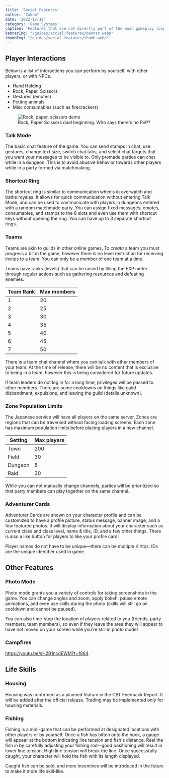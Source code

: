 ```yaml
---
title: 'Social Features'
author: "Zakum"
date: '2022-12-18'
category: 'Game Systems'
caption: 'Features that are not directly part of the main gameplay loop.'
bannerImg: "/guides/social-features/banner.webp"
thumbImg: "/guides/social-features/thumb.webp"
---
```


<script>
    import StickyNote from '$lib/components/StickyNote.svelte';
</script>

## Player Interactions
Below is a list of interactions you can perform by yourself, with other players, or with NPCs.
- Hand Holding
- Rock, Paper, Scissors
- Gestures (emotes)
- Petting animals
- Misc consumables (such as firecrackers)

<figure class="full-bleed">
    <img src="/guides/social-features/rps.jpg" alt="Rock, paper, scissors demo">
    <figcaption>Rock, Paper Scissors duel beginning. Who says there's no PvP?</figcaption>
</figure>

### Talk Mode
The basic chat feature of the game. You can send stamps in chat, use gestures, change text size, switch chat tabs, and select chat targets that you want your messages to be visible to. 
<StickyNote type="note">
    Only premade parties can chat while in a dungeon. This is to avoid abusive behavior towards other players while in a party formed via matchmaking.
</StickyNote>

### Shortcut Ring
The shortcut ring is similar to communication wheels in overwatch and battle royales. It allows for quick communication without entering Talk Mode, and can be used to communicate with players in dungeons entered with a random matchmade party. You can assign fixed messages, emotes, consumables, and stamps to the 8 slots and even use them with shortcut keys without opening the ring. You can have up to 3 separate shortcut rings.

### Teams
Teams are akin to guilds in other online games. To *create* a team you must progress a bit in the game, however there is no level restriction for receiving invites to a team. You can only be a member of one team at a time.

Teams have ranks (levels) that can be raised by filling the EXP meter through regular actions such as gathering resources and defeating enemies. 

| Team Rank | Max members  |
|-----------|--------------|
| 1         | 20           |
| 2         | 25           |
| 3         | 30           |
| 4         | 35           |
| 5         | 40           |
| 6         | 45           |
| 7         | 50           |

There is a team chat channel where you can talk with other members of your team. At the time of release, there will be no content that is exclusive to being in a team, however this is being considered for future updates. 

If team leaders do not log in for a long time, privileges will be passed to other members. There are some cooldowns on things like guild disbandment, expulsions, and leaving the guild (details unknown).

### Zone Population Limits
The Japanese service will have all players on the same server. Zones are regions that can be traversed without facing loading screens. Each zone has maximum population limits before placing players in a new channel. 

| Setting | Max players  |
|---------|--------------|
| Town    | 200          |
| Field   | 30           |
| Dungeon | 6            |
| Raid    | 30           |
<StickyNote type="tip">
    While you can not manually change channels, parties will be prioritized so that party members can play together on the same channel.
</StickyNote>

### Adventurer Cards
Adventurer Cards are shown on your character profile and can be customized to have a profile picture, status message, banner image, and a few featured photos. It will display information about your character such as current class and class level, name & title, ID, and a few other things. There is also a like button for players to like your profile card!

<StickyNote type="tip">
    Player names do not have to be unique—there can be multiple Kiritos. IDs are the unique identifier used in game.
</StickyNote>

## Other Features
### Photo Mode
Photo mode grants you a variety of controls for taking screenshots in the game. You can change angles and zoom, apply bokeh, pause emote animations, and even use skills during the photo (skills will still go on cooldown and cannot be paused). 

You can also time-stop the location of players related to you (friends, party members, team members), so even if they leave the area they will appear to have not moved on your screen while you're still in photo mode!

### Campfires
https://youtu.be/sH2B1ncdEWM?t=1864

## Life Skills
### Housing
Housing was confirmed as a planned feature in the CBT Feedback Report. It will be added after the official release. Trading may be implemented *only* for housing materials.

### Fishing
Fishing is a mini-game that can be performed at designated locations with other players or by yourself. Once a fish has bitten onto the hook, a gauge will appear at the bottom indicating line tension and fish's distance. Reel the fish in by carefully adjusting your fishing rod--good positioning will result in lower line tension. High line tension will break the line. Once successfully caught, your character will hold the fish with its length displayed.

Caught fish can be sold, and more incentives will be introduced in the future to make it more life skill-like.
